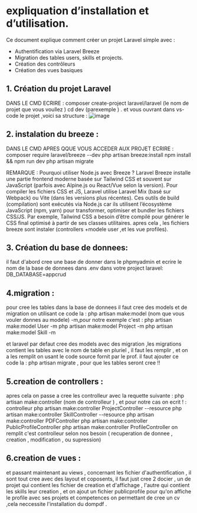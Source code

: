 # expliquation d’installation et d’utilisation.

Ce document explique comment créer un projet Laravel simple avec :
- Authentification via Laravel Breeze
- Migration des tables users, skills et projects.
- Création des contrôleurs
- Création des vues basiques

## 1. Création du projet Laravel
 DANS LE CMD ECRIRE :
composer create-project laravel/laravel (le nom de projet que vous voullez )
cd dev (parexemple ) .
et vous ouvrant dans vs-code le projet ,voici sa structure :
![image](https://github.com/user-attachments/assets/1a962687-7d71-4f66-8745-33e1df38ca6d)

## 2. instalation du breeze :
DANS LE CMD APRES QQUE VOUS ACCEDER AUX PROJET ECRIRE :
composer require laravel/breeze --dev
php artisan breeze:install
npm install && npm run dev
php artisan migrate

REMARQUE : 
Pourquoi utiliser Node.js avec Breeze ?
Laravel Breeze installe une partie frontend moderne basée sur Tailwind CSS et 
souvent sur JavaScript (parfois avec Alpine.js ou React/Vue selon la version).
Pour compiler les fichiers CSS et JS, Laravel utilise Laravel Mix (basé sur Webpack) 
ou Vite (dans les versions plus récentes).
Ces outils de build (compilation) sont exécutés via Node.js car ils utilisent l’écosystème
JavaScript (npm, yarn) pour transformer, optimiser et bundler les fichiers CSS/JS.
Par exemple, Tailwind CSS a besoin d’être compilé pour générer le CSS final optimisé à partir de ses classes utilitaires.
apres cela , les fichiers breeze sont instaler (controllers +modele user ,et les vue profiles).

## 3. Création du base de donnees:
il faut d'abord cree une base de donner dans le phpmyadmin et ecrire le nom de la base de donnees
dans .env dans votre project laravel: 
DB_DATABASE=appcrud

## 4.migration :
pour cree les tables dans la base de donnees il faut cree des models et de migration on utilisant ce code la :
php artisan make:model (nom que vous vouler donnes au modele) -m,pour notre exemple c'est :
php artisan make:model User -m
php artisan make:model Project -m
php artisan make:model Skill -m

et laravel par defaut cree des models avec des migration ,les migrations contient les tables avec le nom de table en pluriel 
, il faut les remplir , et on a les remplit on usant le code source fornit par le prof. 
il faut ajouter ce code la : php artisan migrate , pour que les tables seront cree !! 


## 5.creation de controllers  :
apres cela on passe a cree les controlleur avec la requette suivante :
php artisan make:controller (nom de controlleur ) , et pour notre cas on ecrit ! :
controlleur  php artisan make:controller ProjectController --resource
php artisan make:controller SkillController --resource
php artisan make:controller PDFController
php artisan make:controller PublicProfileController
php artisan make:controller ProfileController 
on remplit c'est controlleur selon nos besoin ( recuperation de donnee , creation , modification , ou supression) 

## 6.creation de vues  :
et passant maintenant au views , concernant les fichier d'authentification , il sont tout cree avec des layout et coposents,
il faut just cree 2 docier , un de projet qui contient les fichier de creation et d'affichage , l'autre qui contient les skills
leur creation , et on ajout un fichier publicprofile pour qu'on affiche le profile avec ses projets et competences on
permettant de cree un cv ,cela neccessite l'installation du dompdf . 
